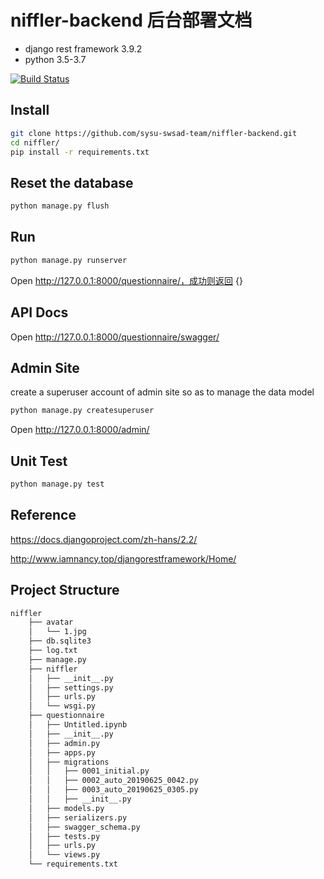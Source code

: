 # niffler-backend 后台部署文档

- django rest framework 3.9.2
- python 3.5-3.7

[![Build Status](https://travis-ci.org/sysu-swsad-team/niffler-backend.svg?branch=master)](https://travis-ci.org/sysu-swsad-team/niffler-backend)

## Install

```bash
git clone https://github.com/sysu-swsad-team/niffler-backend.git
cd niffler/
pip install -r requirements.txt
```

## Reset the database

```bash
python manage.py flush
```

## Run

```bash
python manage.py runserver
```
Open http://127.0.0.1:8000/questionnaire/，成功则返回 {}

## API Docs

Open http://127.0.0.1:8000/questionnaire/swagger/

## Admin Site

create a superuser account of admin site so as to manage the data model 

```bash
python manage.py createsuperuser 
```

Open http://127.0.0.1:8000/admin/

## Unit Test

```bash
python manage.py test
```

## Reference

https://docs.djangoproject.com/zh-hans/2.2/

http://www.iamnancy.top/djangorestframework/Home/

## Project Structure

```bash
niffler
    ├── avatar
    │   └── 1.jpg
    ├── db.sqlite3
    ├── log.txt
    ├── manage.py
    ├── niffler
    │   ├── __init__.py
    │   ├── settings.py
    │   ├── urls.py
    │   └── wsgi.py
    ├── questionnaire
    │   ├── Untitled.ipynb
    │   ├── __init__.py
    │   ├── admin.py
    │   ├── apps.py
    │   ├── migrations
    │   │   ├── 0001_initial.py
    │   │   ├── 0002_auto_20190625_0042.py
    │   │   ├── 0003_auto_20190625_0305.py
    │   │   ├── __init__.py
    │   ├── models.py
    │   ├── serializers.py
    │   ├── swagger_schema.py
    │   ├── tests.py
    │   ├── urls.py
    │   └── views.py
    └── requirements.txt
```

